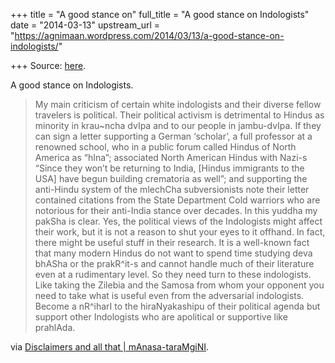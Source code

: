 +++
title = "A good stance on"
full_title = "A good stance on Indologists"
date = "2014-03-13"
upstream_url = "https://agnimaan.wordpress.com/2014/03/13/a-good-stance-on-indologists/"

+++
Source: [here](https://agnimaan.wordpress.com/2014/03/13/a-good-stance-on-indologists/).

A good stance on Indologists.

> My main criticism of certain white indologists and their diverse
> fellow travelers is political. Their political activism is detrimental
> to Hindus as minority in krau\~ncha dvIpa and to our people in
> jambu-dvIpa. If they can sign a letter supporting a German ‘scholar’,
> a full professor at a renowned school, who in a public forum called
> Hindus of North America as “hIna”; associated North American Hindus
> with Nazi-s “Since they won’t be returning to India, \[Hindus
> immigrants to the USA\] have begun building crematoria as well”; and
> supporting the anti-Hindu system of the mlechCha subversionists note
> their letter contained citations from the State Department Cold
> warriors who are notorious for their anti-India stance over decades.
> In this yuddha my pakSha is clear. Yes, the political views of the
> Indologists might affect their work, but it is not a reason to shut
> your eyes to it offhand. In fact, there might be useful stuff in their
> research. It is a well-known fact that many modern Hindus do not want
> to spend time studying deva bhASha or the prakR^it-s and cannot handle
> much of their literature even at a rudimentary level. So they need
> turn to these indologists. Like taking the Zilebia and the Samosa from
> whom your opponent you need to take what is useful even from the
> adversarial indologists. Become a nR^iharI to the hiraNyakashipu of
> their political agenda but support other Indologists who are
> apolitical or supportive like prahlAda.

via [Disclaimers and all that \|
mAnasa-taraMgiNI](http://manasataramgini.wordpress.com/2008/07/19/disclaimers-and-all-that/).


